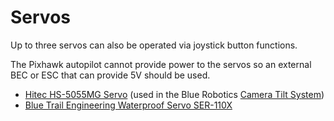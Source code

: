# Servos

Up to three servos can also be operated via joystick button functions.

The Pixhawk autopilot cannot provide power to the servos so an external BEC or ESC that can provide 5V should be used.

* [Hitec HS-5055MG Servo](https://hitecrcd.com/products/servos/micro-and-mini-servos/digital-micro-and-mini-servos/hs-5055mg-economy-metal-gear-feather-servo/product) (used in the Blue Robotics [Camera Tilt System](https://bluerobotics.com/store/sensors-sonars-cameras/cameras/camera-tilt-mount/))
* [Blue Trail Engineering Waterproof Servo SER-110X](https://www.bluetrailengineering.com/product-page/100-m-underwater-servo-with-low-profile-bulkhead-connector)
